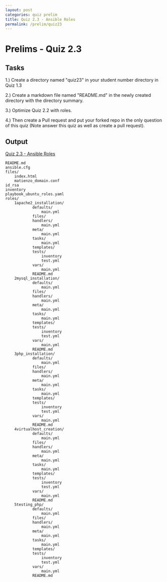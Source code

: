 ```yaml
---
layout: post
categories: quiz prelim
title: Quiz 2.3 - Ansible Roles
permalink: /prelim/quiz23
---
```

# Prelims - Quiz 2.3

## Tasks
1.) Create a directory named "quiz23" in your student number directory in Quiz 1.3

2.) Create a markdown file named "README.md" in the newly created directory with the directory summary.

3.) Optimize Quiz 2.2 with roles.

4.) Then create a Pull request and put your forked repo in the only question of this quiz (Note answer this quiz as well as create a pull request).

## Output
<p> <a href="https://github.com/jesmatienzo-tip/sysad2-12021/tree/quiz23"> Quiz 2.3 - Ansible Roles </a> </p>

```
README.md
ansible.cfg
files/
	index.html
	matienzo_domain.conf
id_rsa
inventory
playbook_ubuntu_roles.yaml
roles/
	1apache2_installation/
			defaults/
				main.yml
			files/
			handlers/
				main.yml
			meta/
				main.yml
			tasks/
				main.yml
			templates/
			tests/
				inventory
				test.yml
			vars/
				main.yml
			README.md
	2mysql_installation/
			defaults/
				main.yml
			files/
			handlers/
				main.yml
			meta/
				main.yml
			tasks/
				main.yml
			templates/
			tests/
				inventory
				test.yml
			vars/
				main.yml
			README.md
	3php_installation/
			defaults/
				main.yml
			files/
			handlers/
				main.yml
			meta/
				main.yml
			tasks/
				main.yml
			templates/
			tests/
				inventory
				test.yml
			vars/
				main.yml
			README.md
	4virtualhost_creation/
			defaults/
				main.yml
			files/
			handlers/
				main.yml
			meta/
				main.yml
			tasks/
				main.yml
			templates/
			tests/
				inventory
				test.yml
			vars/
				main.yml
			README.md
	5testing_php/
			defaults/
				main.yml
			files/
			handlers/
				main.yml
			meta/
				main.yml
			tasks/
				main.yml
			templates/
			tests/
				inventory
				test.yml
			vars/
				main.yml
			README.md

```




